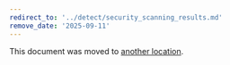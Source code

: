 ```yaml
---
redirect_to: '../detect/security_scanning_results.md'
remove_date: '2025-09-11'
---
```


<!-- markdownlint-disable -->

This document was moved to [another location](../detect/security_scanning_results.md).

<!-- This redirect file can be deleted after <2025-09-11>. -->
<!-- Redirects that point to other docs in the same project expire in three months. -->
<!-- Redirects that point to docs in a different project or site (for example, link is not relative and starts with `https:`) expire in one year. -->
<!-- Before deletion, see: https://docs.gitlab.com/development/documentation/redirects -->
